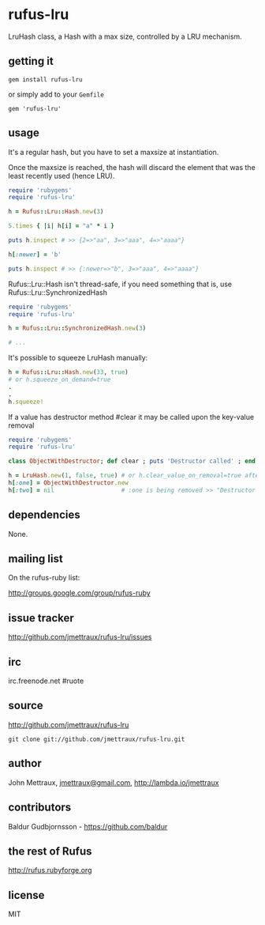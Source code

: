 
# rufus-lru

LruHash class, a Hash with a max size, controlled by a LRU mechanism.


## getting it

```
gem install rufus-lru
```

or simply add to your ```Gemfile```

```
gem 'rufus-lru'
```


## usage

It's a regular hash, but you have to set a maxsize at instantiation.

Once the maxsize is reached, the hash will discard the element that was the
least recently used (hence LRU).

```ruby
require 'rubygems'
require 'rufus-lru'

h = Rufus::Lru::Hash.new(3)

5.times { |i| h[i] = "a" * i }

puts h.inspect # >> {2=>"aa", 3=>"aaa", 4=>"aaaa"}

h[:newer] = 'b'

puts h.inspect # >> {:newer=>"b", 3=>"aaa", 4=>"aaaa"}
```

Rufus::Lru::Hash isn't thread-safe, if you need something that is, use Rufus::Lru::SynchronizedHash

```ruby
require 'rubygems'
require 'rufus-lru'

h = Rufus::Lru::SynchronizedHash.new(3)

# ...
```

It's possible to squeeze LruHash manually:

```ruby
h = Rufus::Lru::Hash.new(33, true)
# or h.squeeze_on_demand=true
.
.
h.squeeze!
```

If a value has destructor method #clear it may be called upon the key-value removal

```ruby
require 'rubygems'
require 'rufus-lru'

class ObjectWithDestructor; def clear ; puts 'Destructor called' ; end ; end

h = LruHash.new(1, false, true) # or h.clear_value_on_removal=true after h is created
h[:one] = ObjectWithDestructor.new
h[:two] = nil                   # :one is being removed >> "Destructor called"
```


## dependencies

None.


## mailing list

On the rufus-ruby list:

http://groups.google.com/group/rufus-ruby


## issue tracker

http://github.com/jmettraux/rufus-lru/issues


## irc

irc.freenode.net #ruote


## source

http://github.com/jmettraux/rufus-lru

    git clone git://github.com/jmettraux/rufus-lru.git


## author

John Mettraux, jmettraux@gmail.com, http://lambda.io/jmettraux


## contributors

Baldur Gudbjornsson - https://github.com/baldur


## the rest of Rufus

http://rufus.rubyforge.org


## license

MIT

